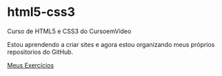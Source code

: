 # html5-css3
 Curso de HTML5 e CSS3 do CursoemVideo

Estou aprendendo a criar sites e agora estou organizando meus próprios repositorios do GitHub.

<a href="https://giobianchx.github.io/html5-css3/">Meus Exercícios</a>